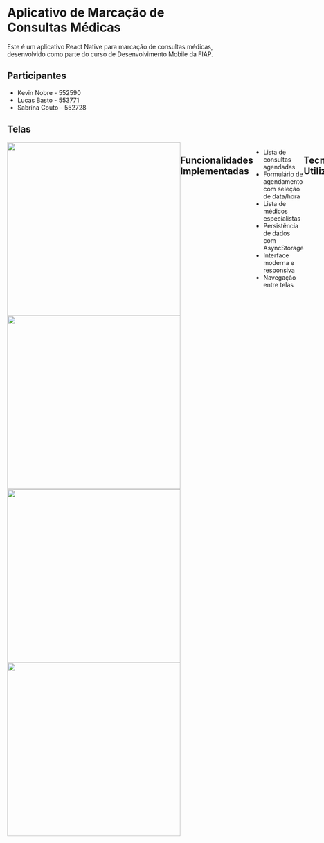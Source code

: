 # Aplicativo de Marcação de Consultas Médicas

Este é um aplicativo React Native para marcação de consultas médicas, desenvolvido como parte do curso de Desenvolvimento Mobile da FIAP.

## Participantes
 * Kevin Nobre - 552590
 * Lucas Basto - 553771
 * Sabrina Couto - 552728

## Telas

<div style="display: flex; justify-content: space-between;">

  <div style="flex: 1; align-items: center;">
    <img src="https://github.com/user-attachments/assets/a9e6b1cc-aeea-453e-94ec-a4a17c12bbb8" height="400">
    <img src="https://github.com/user-attachments/assets/71681657-f199-4b24-bf8c-f2ed2049fb75" height="400">
    <img src="https://github.com/user-attachments/assets/98296645-1f37-4691-9da7-6571b656495a" height="400">
    <img src="https://github.com/user-attachments/assets/555c292d-b969-4d3d-9c42-2210eb7b52da" height="400">
</div>


## Funcionalidades Implementadas

- Lista de consultas agendadas
- Formulário de agendamento com seleção de data/hora
- Lista de médicos especialistas
- Persistência de dados com AsyncStorage
- Interface moderna e responsiva
- Navegação entre telas

## Tecnologias Utilizadas

- React Native
- TypeScript
- Styled Components
- React Navigation
- AsyncStorage
- React Native Elements
- DateTimePicker

## Como Executar o Projeto

1. Clone o repositório
2. Instale as dependências:
```bash
npm install
```

3. Execute o projeto:
```bash
npx expo start
```

4. Use o aplicativo Expo Go no seu dispositivo móvel para escanear o QR Code ou execute em um emulador.

## Estrutura do Projeto

```
src/
  ├── components/     # Componentes reutilizáveis
  ├── screens/       # Telas do aplicativo
  ├── routes/        # Configuração de navegação
  ├── styles/        # Estilos e tema
  ├── types/         # Definições de tipos TypeScript
  └── services/      # Serviços e integrações
```

## Próximos Passos

- Implementar autenticação de usuário
- Adicionar notificações de lembretes
- Integrar com uma API de backend
- Melhorar a validação de formulários
- Adicionar testes automatizados

## Contribuição

1. Faça um fork do projeto
2. Crie uma branch para sua feature (`git checkout -b feature/AmazingFeature`)
3. Commit suas mudanças (`git commit -m 'Add some AmazingFeature'`)
4. Push para a branch (`git push origin feature/AmazingFeature`)
5. Abra um Pull Request

## Licença

Este projeto está sob a licença MIT. Veja o arquivo [LICENSE](LICENSE) para mais detalhes. 
